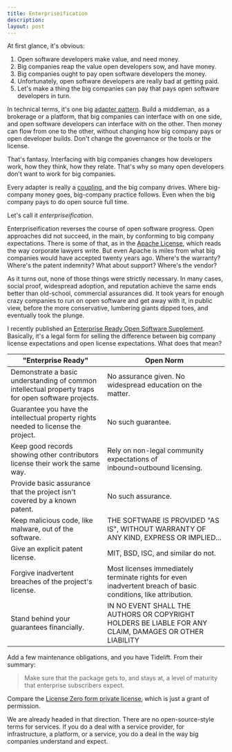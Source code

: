 ```yaml
---
title: Enterpriseification
description:
layout: post
---
```


At first glance, it's obvious:

1. Open software developers make value, and need money.
2. Big companies reap the value open developers sow, and have money.
3. Big companies ought to pay open software developers the money.
4. Unfortunately, open software developers are really bad at getting paid.
5. Let's make a thing the big companies can pay that pays open software developers in turn.

In technical terms, it's one big [adapter pattern](https://en.wikipedia.org/wiki/Adapter_pattern).  Build a middleman, as a brokerage or a platform, that big companies can interface with on one side, and open software developers can interface with on the other.  Then money can flow from one to the other, without changing how big company pays or open developer builds.  Don't change the governance or the tools or the license.

That's fantasy.  Interfacing with big companies changes how developers work, how they think, how they relate.  That's why so many open developers don't want to work for big companies.

Every adapter is really a [coupling](https://en.wikipedia.org/wiki/Coupling), and the big company drives.  Where big-company money goes, big-company practice follows.  Even when the big company pays to do open source full time.

Let's call it <dfn>enterpriseification</dfn>.

Enterpriseification reverses the course of open software progress.  Open approaches did not succeed, in the main, by conforming to big company expectations.  There is some of that, as in the [Apache License](https://www.apache.org/licenses/LICENSE-2.0), which reads the way corporate lawyers write.  But even Apache is miles from what big companies would have accepted twenty years ago.  Where's the warranty?  Where's the patent indemnity?  What about support?  Where's the vendor?

As it turns out, none of those things were strictly necessary.  In many cases, social proof, widespread adoption, and reputation achieve the same ends better than old-school, commercial assurances did.  It took years for enough crazy companies to run on open software and get away with it, in public view, before the more conservative, lumbering giants dipped toes, and eventually took the plunge.

I recently published an [Enterprise Ready Open Software Supplement](https://writing.kemitchell.com/2019/04/11/enterprise-supplement.html).  Basically, it's a legal form for selling the difference between big company license expectations and open license expectations.  What does that mean?

| "Enterprise Ready"                                           | Open Norm                                                    |
| ------------------------------------------------------------ | ------------------------------------------------------------ |
| Demonstrate a basic understanding of common intellectual property traps for open software projects. | No assurance given. No widespread education on the matter.   |
| Guarantee you have the intellectual property rights needed to license the project. | No such guarantee.                                           |
| Keep good records showing other contributors license their work the same way. | Rely on non-legal community expectations of inbound=outbound licensing. |
| Provide basic assurance that the project isn't covered by a known patent. | No such assurance.                                           |
| Keep malicious code, like malware, out of the software.      | THE SOFTWARE IS PROVIDED "AS IS", WITHOUT WARRANTY OF ANY KIND, EXPRESS OR IMPLIED... |
| Give an explicit patent license.                             | MIT, BSD, ISC, and similar do not.                           |
| Forgive inadvertent breaches of the project's license.       | Most licenses immediately terminate rights for even inadvertent breach of basic conditions, like attribution. |
| Stand behind your guarantees financially.                    | IN NO EVENT SHALL THE AUTHORS OR COPYRIGHT HOLDERS BE LIABLE FOR ANY CLAIM, DAMAGES OR OTHER LIABILITY |

Add a few maintenance obligations, and you have Tidelift.  From their summary:

> Make sure that the package gets to, and stays at, a level of maturity that enterprise subscribers expect.

Compare the [License Zero form private license](https://licensezero.com/licenses/private), which is just a grant of permission.

We are already headed in that direction.  There are no open-source-style terms for services.  If you do a deal with a service provider, for infrastructure, a platform, or a service, you do a deal in the way big companies understand and expect.